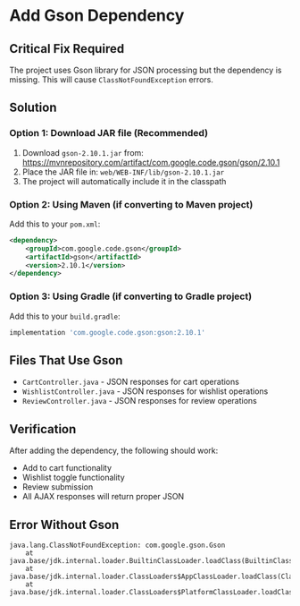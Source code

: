 # Add Gson Dependency

## Critical Fix Required

The project uses Gson library for JSON processing but the dependency is missing. This will cause `ClassNotFoundException` errors.

## Solution

### Option 1: Download JAR file (Recommended)
1. Download `gson-2.10.1.jar` from: https://mvnrepository.com/artifact/com.google.code.gson/gson/2.10.1
2. Place the JAR file in: `web/WEB-INF/lib/gson-2.10.1.jar`
3. The project will automatically include it in the classpath

### Option 2: Using Maven (if converting to Maven project)
Add this to your `pom.xml`:
```xml
<dependency>
    <groupId>com.google.code.gson</groupId>
    <artifactId>gson</artifactId>
    <version>2.10.1</version>
</dependency>
```

### Option 3: Using Gradle (if converting to Gradle project)
Add this to your `build.gradle`:
```gradle
implementation 'com.google.code.gson:gson:2.10.1'
```

## Files That Use Gson
- `CartController.java` - JSON responses for cart operations
- `WishlistController.java` - JSON responses for wishlist operations  
- `ReviewController.java` - JSON responses for review operations

## Verification
After adding the dependency, the following should work:
- Add to cart functionality
- Wishlist toggle functionality
- Review submission
- All AJAX responses will return proper JSON

## Error Without Gson
```
java.lang.ClassNotFoundException: com.google.gson.Gson
    at java.base/jdk.internal.loader.BuiltinClassLoader.loadClass(BuiltinClassLoader.java:641)
    at java.base/jdk.internal.loader.ClassLoaders$AppClassLoader.loadClass(ClassLoaders.java:188)
    at java.base/jdk.internal.loader.ClassLoaders$PlatformClassLoader.loadClass(ClassLoaders.java:519)
```
